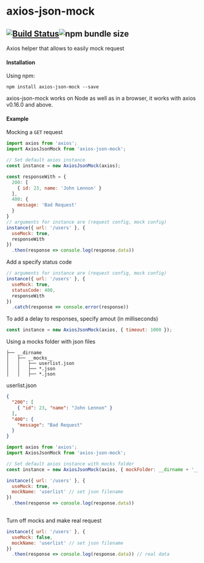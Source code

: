 # axios-json-mock
[![Build Status](https://travis-ci.com/luixlacrux/axios-json-mock.svg?token=WyKWXPAtLzD7DDaLRskW&branch=master)](https://travis-ci.com/luixlacrux/axios-json-mock)![npm bundle size](https://img.shields.io/bundlephobia/min/axios-json-mock.svg)
---
Axios helper that allows to easily mock request

#### Installation

Using npm:

`npm install axios-json-mock --save`

axios-json-mock works on Node as well as in a browser, it works with axios v0.16.0 and above.

#### Example

Mocking a `GET` request

```js
import axios from 'axios';
import AxiosJsonMock from 'axios-json-mock';

// Set default axios instance
const instance = new AxiosJsonMock(axios);

const responseWith = {
  200: [
    { id: 23, name: 'John Lennon' }
  ],
  400: {
    message: 'Bad Request'
  }
}
// arguments for instance are (request config, mock config)
instance({ url: '/users' }, {
  useMock: true,
  responseWith
})
  .then(response => console.log(response.data))

```

Add a specify status code
```js
// arguments for instance are (request config, mock config)
instance({ url: '/users' }, {
  useMock: true,
  statusCode: 400,
  responseWith
})
  .catch(response => console.error(response))

```

To add a delay to responses, specify amout (in milliseconds)
```js
const instance = new AxiosJsonMock(axios, { timeout: 1000 });
```

Using a mocks folder with json files
```
├── __dirname
│   ├── __mocks__
│   │   ├── userlist.json
│   │   ├── *.json
│   │   ├── *.json
```
userlist.json
```json
{
  "200": [
    { "id": 23, "name": "John Lennon" }
  ],
  "400": {
    "message": "Bad Request"
  }
}
```

```js
import axios from 'axios';
import AxiosJsonMock from 'axios-json-mock';

// Set default axios instance with mocks folder
const instance = new AxiosJsonMock(axios, { mockFolder: __dirname + '__mocks__' });

instance({ url: '/users' }, {
  useMock: true,
  mockName: 'userlist' // set json filename
})
  .then(response => console.log(response.data))
  
```

Turn off mocks and make real request
```js
instance({ url: '/users' }, {
  useMock: false,
  mockName: 'userlist' // set json filename
})
  .then(response => console.log(response.data)) // real data
```


